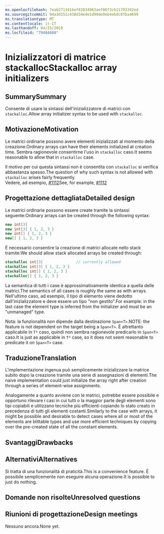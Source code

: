 ```yaml
---
ms.openlocfilehash: 7ea62713416ef82034963aef06f3cb11703342ed
ms.sourcegitcommit: 94a3d151c438d34ede1d99de9eb4ebdc07ba4699
ms.translationtype: MT
ms.contentlocale: it-IT
ms.lasthandoff: 04/25/2019
ms.locfileid: "79484608"
---
```

# <a name="stackalloc-array-initializers"></a><span data-ttu-id="d1f60-101">Inizializzatori di matrice stackalloc</span><span class="sxs-lookup"><span data-stu-id="d1f60-101">Stackalloc array initializers</span></span>

## <a name="summary"></a><span data-ttu-id="d1f60-102">Summary</span><span class="sxs-lookup"><span data-stu-id="d1f60-102">Summary</span></span>
[summary]: #summary

<span data-ttu-id="d1f60-103">Consente di usare la sintassi dell'inizializzatore di matrici con `stackalloc`.</span><span class="sxs-lookup"><span data-stu-id="d1f60-103">Allow array initializer syntax to be used with `stackalloc`.</span></span>

## <a name="motivation"></a><span data-ttu-id="d1f60-104">Motivazione</span><span class="sxs-lookup"><span data-stu-id="d1f60-104">Motivation</span></span>
[motivation]: #motivation

<span data-ttu-id="d1f60-105">Le matrici ordinarie possono avere elementi inizializzati al momento della creazione.</span><span class="sxs-lookup"><span data-stu-id="d1f60-105">Ordinary arrays can have their elements initialized at creation time.</span></span> <span data-ttu-id="d1f60-106">Sembra ragionevole consentirne l'uso in `stackalloc` caso.</span><span class="sxs-lookup"><span data-stu-id="d1f60-106">It seems reasonable to allow that in `stackalloc` case.</span></span>

<span data-ttu-id="d1f60-107">Il motivo per cui questa sintassi non è consentita con `stackalloc` si verifica abbastanza spesso.</span><span class="sxs-lookup"><span data-stu-id="d1f60-107">The question of why such syntax is not allowed with `stackalloc` arises fairly frequently.</span></span>  
<span data-ttu-id="d1f60-108">Vedere, ad esempio, [#1112](https://github.com/dotnet/csharplang/issues/1112)</span><span class="sxs-lookup"><span data-stu-id="d1f60-108">See, for example, [#1112](https://github.com/dotnet/csharplang/issues/1112)</span></span>

## <a name="detailed-design"></a><span data-ttu-id="d1f60-109">Progettazione dettagliata</span><span class="sxs-lookup"><span data-stu-id="d1f60-109">Detailed design</span></span>

<span data-ttu-id="d1f60-110">Le matrici ordinarie possono essere create tramite la sintassi seguente:</span><span class="sxs-lookup"><span data-stu-id="d1f60-110">Ordinary arrays can be created through the following syntax:</span></span>

```csharp
new int[3]
new int[3] { 1, 2, 3 }
new int[] { 1, 2, 3 }
new[] { 1, 2, 3 }
```

<span data-ttu-id="d1f60-111">È necessario consentire la creazione di matrici allocate nello stack tramite:</span><span class="sxs-lookup"><span data-stu-id="d1f60-111">We should allow stack allocated arrays be created through:</span></span>  

```csharp
stackalloc int[3]               // currently allowed
stackalloc int[3] { 1, 2, 3 }
stackalloc int[] { 1, 2, 3 }
stackalloc[] { 1, 2, 3 }
```

<span data-ttu-id="d1f60-112">La semantica di tutti i case è approssimativamente identica a quella delle matrici.</span><span class="sxs-lookup"><span data-stu-id="d1f60-112">The semantics of all cases is roughly the same as with arrays.</span></span>  
<span data-ttu-id="d1f60-113">Nell'ultimo caso, ad esempio, il tipo di elemento viene dedotto dall'inizializzatore e deve essere un tipo "non gestito".</span><span class="sxs-lookup"><span data-stu-id="d1f60-113">For example: in the last case the element type is inferred from the initializer and must be an "unmanaged" type.</span></span>

<span data-ttu-id="d1f60-114">Nota: la funzionalità non dipende dalla destinazione `Span<T>`.</span><span class="sxs-lookup"><span data-stu-id="d1f60-114">NOTE: the feature is not dependent on the target being a `Span<T>`.</span></span> <span data-ttu-id="d1f60-115">È altrettanto applicabile in `T*` caso, quindi non sembra ragionevole predicarlo in `Span<T>` caso.</span><span class="sxs-lookup"><span data-stu-id="d1f60-115">It is just as applicable in `T*` case, so it does not seem reasonable to predicate it on `Span<T>` case.</span></span>  

## <a name="translation"></a><span data-ttu-id="d1f60-116">Traduzione</span><span class="sxs-lookup"><span data-stu-id="d1f60-116">Translation</span></span>

<span data-ttu-id="d1f60-117">L'implementazione ingenua può semplicemente inizializzare la matrice subito dopo la creazione tramite una serie di assegnazioni di elementi.</span><span class="sxs-lookup"><span data-stu-id="d1f60-117">The naive implementation could just initialize the array right after creation through a series of element-wise assignments.</span></span>  

<span data-ttu-id="d1f60-118">Analogamente a quanto avviene con le matrici, potrebbe essere possibile e opportuno rilevare i casi in cui tutti o la maggior parte degli elementi sono tipi copiabili e utilizzano tecniche più efficienti copiando lo stato creato in precedenza di tutti gli elementi costanti.</span><span class="sxs-lookup"><span data-stu-id="d1f60-118">Similarly to the case with arrays, it might be possible and desirable to detect cases where all or most of the elements are blittable types and use more efficient techniques by copying over the pre-created state of all the constant elements.</span></span> 

## <a name="drawbacks"></a><span data-ttu-id="d1f60-119">Svantaggi</span><span class="sxs-lookup"><span data-stu-id="d1f60-119">Drawbacks</span></span>
[drawbacks]: #drawbacks

## <a name="alternatives"></a><span data-ttu-id="d1f60-120">Alternativi</span><span class="sxs-lookup"><span data-stu-id="d1f60-120">Alternatives</span></span>
[alternatives]: #alternatives

<span data-ttu-id="d1f60-121">Si tratta di una funzionalità di praticità.</span><span class="sxs-lookup"><span data-stu-id="d1f60-121">This is a convenience feature.</span></span> <span data-ttu-id="d1f60-122">È possibile semplicemente non eseguire alcuna operazione.</span><span class="sxs-lookup"><span data-stu-id="d1f60-122">It is possible to just do nothing.</span></span>

## <a name="unresolved-questions"></a><span data-ttu-id="d1f60-123">Domande non risolte</span><span class="sxs-lookup"><span data-stu-id="d1f60-123">Unresolved questions</span></span>
[unresolved]: #unresolved-questions

## <a name="design-meetings"></a><span data-ttu-id="d1f60-124">Riunioni di progettazione</span><span class="sxs-lookup"><span data-stu-id="d1f60-124">Design meetings</span></span>

<span data-ttu-id="d1f60-125">Nessuno ancora.</span><span class="sxs-lookup"><span data-stu-id="d1f60-125">None yet.</span></span> 
